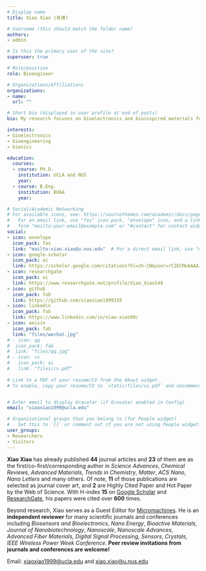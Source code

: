 ```yaml
---
# Display name
title: Xiao Xiao (肖潇)

# Username (this should match the folder name)
authors:
- admin

# Is this the primary user of the site?
superuser: true

# Role/position
role: Bioengineer

# Organizations/Affiliations
organizations:
- name: 
  url: ""

# Short bio (displayed in user profile at end of posts)
bio: My research focuses on bioelectronics and bioinspired materials for energy and healthcare applications.

interests:
- bioelectronics
- bioengineering
- bionics

education:
  courses:
  - course: Ph.D.
    institution: UCLA and NUS
    year: 
  - course: B.Eng.
    institution: BUAA
    year: 

# Social/Academic Networking
# For available icons, see: https://sourcethemes.com/academic/docs/page-builder/#icons
#   For an email link, use "fas" icon pack, "envelope" icon, and a link in the
#   form "mailto:your-email@example.com" or "#contact" for contact widget.
social:
- icon: envelope
  icon_pack: fas
  link: "mailto:xiao.xiao@u.nus.edu"  # For a direct email link, use "mailto:test@example.org".
- icon: google-scholar
  icon_pack: ai
  link: https://scholar.google.com/citations?hl=zh-CN&user=rC2ECMoAAAAJ
- icon: researchgate
  icon_pack: ai
  link: https://www.researchgate.net/profile/Xiao_Xiao149
- icon: github
  icon_pack: fab
  link: https://github.com/xiaoxiao1999319
- icon: linkedin
  icon_pack: fab
  link: https://www.linkedin.com/in/xiao-xiao99/
- icon: weixin
  icon_pack: fab
  link: "files/wechat.jpg"
# - icon: qq
#  icon_pack: fab
#  link: "files/qq.jpg"
# - icon: cv
#   icon_pack: ai
#   link: "files/cv.pdf"
  
# Link to a PDF of your resume/CV from the About widget.
# To enable, copy your resume/CV to `static/files/cv.pdf` and uncomment the lines below.


# Enter email to display Gravatar (if Gravatar enabled in Config)
email: "xiaoxiao1999@ucla.edu"

# Organizational groups that you belong to (for People widget)
#   Set this to `[]` or comment out if you are not using People widget.
user_groups:
- Researchers
- Visitors
---
```


**Xiao Xiao** has already published **44** journal articles and **23** of them are as the first/co-first/corresponding author in *Science Advances*, *Chemical Reviews*, *Advanced Materials*, *Trends in Chemistry*, *Matter*, *ACS Nano*, *Nano Letters* and many others. Of note,  **11** of those publications are selected as journal cover art, and **2** are Highly Cited Paper and Hot Paper by the Web of Science. With H-index **15** on [Google Scholar](https://scholar.google.com/citations?user=rC2ECMoAAAAJ) and [ResearchGate](https://www.researchgate.net/profile/Xiao_Xiao149), his papers were cited over **600** times.

Beyond research, Xiao serves as a Guest Editor for [Micromachines](https://www.mdpi.com/journal/micromachines/special_issues/Bioelectronics_Wearable_Devices_Sensing_Signal_Processing_and_Powering). He is an **independent reviewer** for many scientific journals and conferences including *Biosensors and Bioelectronics*, *Nano Energy*, *Bioactive Materials*, *Journal of Nanobiotechnology*, *Nanoscale*, *Nanoscale Advances*, *Advanced Fiber Materials*, *Digital Signal Processing*, *Sensors*, *Crystals*, *IEEE Wireless Power Week Conference*. **Peer review invitations from journals and conferences are welcome!**

Email: xiaoxiao1999@ucla.edu and xiao.xiao@u.nus.edu
